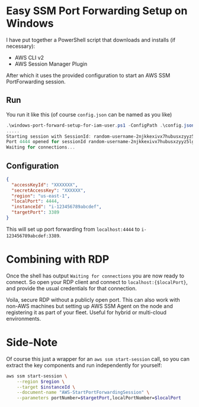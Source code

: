 # Easy SSM Port Forwarding Setup on Windows

I have put together a PowerShell script that downloads and installs (if necessary):

- AWS CLI v2
- AWS Session Manager Plugin

After which it uses the provided configuration to start an AWS SSM PortForwarding session.

## Run

You run it like this (of course `config.json` can be named as you like)

```powershell
.\windows-port-forward-setup-for-iam-user.ps1 -ConfigPath .\config.json
.....
Starting session with SessionId: random-username-2njkkexivx7hubusxzyyz5lg3y
Port 4444 opened for sessionId random-username-2njkkexivx7hubusxzyyz5lg3y.
Waiting for connections...
```

## Configuration

```json
{
  "accessKeyId": "XXXXXXX",
  "secretAccessKey": "XXXXXX",
  "region": "us-east-1",
  "localPort": 4444,
  "instanceId": "i-123456789abcdef",
  "targetPort": 3389
}
```

This will set up port forwarding from `localhost:4444` to `i-123456789abcdef:3389`.

# Combining with RDP

Once the shell has output `Waiting for connections` you are now ready to connect.
So open your RDP client and connect to `localhost:{$localPort}`, and provide the usual credentials for that connection.

Voila, secure RDP without a publicly open port.
This can also work with non-AWS machines but setting up AWS SSM Agent on the node and registering it as part of your fleet. Useful for hybrid or multi-cloud environments.

# Side-Note

Of course this just a wrapper for an `aws ssm start-session` call, so you can extract the key components and run independently for yourself:

```bash
aws ssm start-session \
	--region $region \
	--target $instanceId \
	--document-name "AWS-StartPortForwardingSession" \
	--parameters portNumber=$targetPort,localPortNumber=$localPort
```

